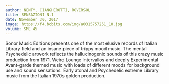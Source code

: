 ```yaml
---
author: NENTY, CIANGHEROTTI, ROVERSOL
title: SENSAZIONI N​.​1
date: November 30, 2017
image: https://f4.bcbits.com/img/a0315757251_10.jpg
volume: SME 45
---
```


Sonor Music Editions presents one of the most elusive records of Italian Library field and an insane piece of trippy mood music. The mental Psychedelic artwork reflects the hallucinogenic sounds of this crazy music production from 1971. Weird Lounge intervallos and deeply Experimental Avant-garde themed music with loads of different moods for background use and sound sensations. Early atonal and Psychedelic extreme Library music from the Italian 1970s golden production.

<script src='http://player.believe.fr/html5player/3614977874433/53f5dde7044c7-350.js' type='text/javascript'></script>
